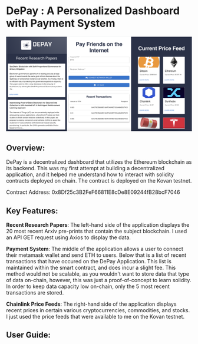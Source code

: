# DePay : A Personalized Dashboard with Payment System
![Overview of DePay](https://github.com/noaheggenschwiler/DePay/blob/development/images/Screen%20Shot%202022-07-07%20at%2011.13.24%20AM.png)

## Overview:
DePay is a decentralized dashboard that utilizes the Ethereum blockchain as its backend. This was my first attempt at building a decentralized application, and it helped me understand how to interact with solidity contracts deployed on chain. The contract is deployed on the Kovan testnet. 

Contract Address: 0x8Df25c3B2FeF66811E8cDe8E09244fB28bcF7046

## Key Features:
**Recent Research Papers**: The left-hand side of the application displays the 20 most recent Arxiv pre-prints that contain the subject blockchain. I used an API GET request using Axios to display the data. 

**Payment System**: The middle of the application allows a user to connect their metamask wallet and send ETH to users. Below that is a list of recent transactions that have occured on the DePay Application. This list is maintained within the smart contract, and does incur a slight fee. This method would not be scalable, as you wouldn't want to store data that type of data on-chain, however, this was just a proof-of-concept to learn solidity. In order to keep data capacity low on-chain, only the 5 most recent transactions are stored.

**Chainlink Price Feeds**: The right-hand side of the application displays recent prices in certain various cryptocurrencies, commodities, and stocks. I just used the price feeds that were available to me on the Kovan testnet.
 
 
## User Guide:
